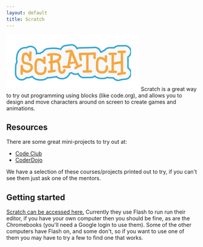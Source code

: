 ```yaml
---
layout: default
title: Scratch
---
```


![Scratch](/assets/images/scratch.png)
Scratch is a great way to try out programming using blocks (like code.org), and allows you to design and move characters around on screen to create games and animations.


## Resources
There are some great mini-projects to try out at:
* [Code Club](https://codeclubprojects.org/en-GB/scratch/)
* [CoderDojo](http://kata.coderdojo.com/wiki/Scratch_Path)

We have a selection of these courses/projects printed out to try, if you can't see them just ask one of the mentors.

## Getting started
[Scratch can be accessed here.](https://scratch.mit.edu/) Currently they use Flash to run run their editor, if you have your own computer then you should be fine, as are the Chromebooks (you'll need a Google login to use them). Some of the other computers have Flash on, and some don't, so if you want to use one of them you may have to try a few to find one that works.
